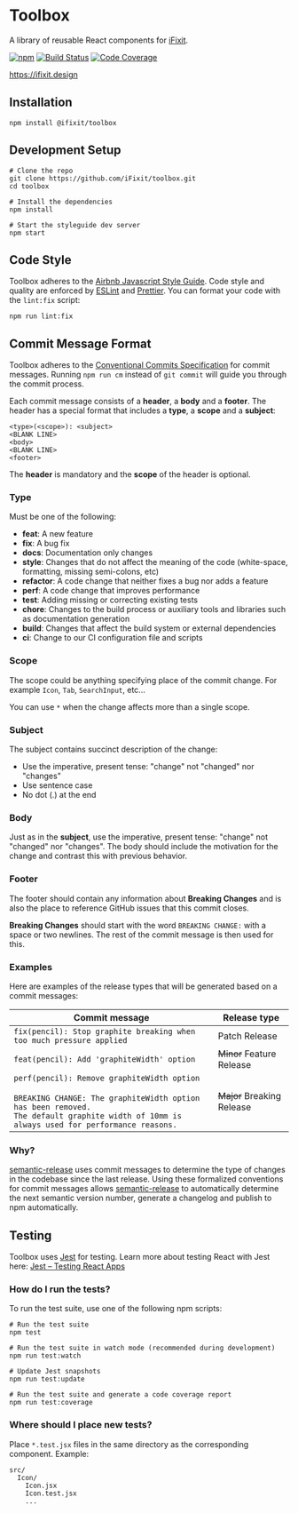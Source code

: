 # Toolbox

A library of reusable React components for [iFixit](https://ifixit.com).

[![npm](https://img.shields.io/npm/v/@ifixit/toolbox.svg?style=flat-square)](https://www.npmjs.com/package/@ifixit/toolbox)
[![Build Status](https://img.shields.io/travis/iFixit/toolbox/master.svg?style=flat-square)](https://travis-ci.org/iFixit/toolbox)
[![Code Coverage](https://img.shields.io/codecov/c/github/iFixit/toolbox/master.svg?style=flat-square)](https://codecov.io/gh/iFixit/toolbox)

https://ifixit.design

## Installation

```shell
npm install @ifixit/toolbox
```

## Development Setup

```shell
# Clone the repo
git clone https://github.com/iFixit/toolbox.git
cd toolbox

# Install the dependencies
npm install

# Start the styleguide dev server
npm start
```

## Code Style

Toolbox adheres to the [Airbnb Javascript Style Guide](https://github.com/airbnb/javascript). Code style and quality are enforced by [ESLint](http://eslint.org/) and [Prettier](https://github.com/prettier/prettier). You can format your code with the `lint:fix` script:

```shell
npm run lint:fix
```

## Commit Message Format

Toolbox adheres to the [Conventional Commits Specification](https://conventionalcommits.org/) for commit messages. Running `npm run cm` instead of `git commit` will guide you through the commit process.

Each commit message consists of a **header**, a **body** and a **footer**.  The header has a special
format that includes a **type**, a **scope** and a **subject**:

```
<type>(<scope>): <subject>
<BLANK LINE>
<body>
<BLANK LINE>
<footer>
```

The **header** is mandatory and the **scope** of the header is optional.

### Type
Must be one of the following:

* **feat**: A new feature
* **fix**: A bug fix
* **docs**: Documentation only changes
* **style**: Changes that do not affect the meaning of the code (white-space, formatting, missing
  semi-colons, etc)
* **refactor**: A code change that neither fixes a bug nor adds a feature
* **perf**: A code change that improves performance
* **test**: Adding missing or correcting existing tests
* **chore**: Changes to the build process or auxiliary tools and libraries such as documentation
  generation
* **build**: Changes that affect the build system or external dependencies
* **ci**: Change to our CI configuration file and scripts

### Scope
The scope could be anything specifying place of the commit change. For example `Icon`,
`Tab`, `SearchInput`, etc...

You can use `*` when the change affects more than a single scope.


### Subject
The subject contains succinct description of the change:

* Use the imperative, present tense: "change" not "changed" nor "changes"
* Use sentence case
* No dot (.) at the end

### Body
Just as in the **subject**, use the imperative, present tense: "change" not "changed" nor "changes".
The body should include the motivation for the change and contrast this with previous behavior.

### Footer
The footer should contain any information about **Breaking Changes** and is also the place to reference GitHub issues that this commit closes.

**Breaking Changes** should start with the word `BREAKING CHANGE:` with a space or two newlines.
The rest of the commit message is then used for this.

### Examples

Here are examples of the release types that will be generated based on a commit messages:

| Commit message                                                                                                                                                                                   | Release type               |
|--------------------------------------------------------------------------------------------------------------------------------------------------------------------------------------------------|----------------------------|
| `fix(pencil): Stop graphite breaking when too much pressure applied`                                                                                                                             | Patch Release              |
| `feat(pencil): Add 'graphiteWidth' option`                                                                                                                                                       | ~~Minor~~ Feature Release  |
| `perf(pencil): Remove graphiteWidth option`<br><br>`BREAKING CHANGE: The graphiteWidth option has been removed.`<br>`The default graphite width of 10mm is always used for performance reasons.` | ~~Major~~ Breaking Release |




### Why?

[semantic-release](https://github.com/semantic-release/semantic-release) uses commit messages to determine the type of changes in the codebase since the last release. Using these formalized conventions for commit messages allows [semantic-release](https://github.com/semantic-release/semantic-release) to automatically determine the next semantic version number, generate a changelog and publish to npm automatically.

## Testing

Toolbox uses [Jest](https://facebook.github.io/jest/) for testing. Learn more about testing React with Jest here: [Jest – Testing React Apps](https://facebook.github.io/jest/docs/en/tutorial-react.html)

### How do I run the tests?

To run the test suite, use one of the following npm scripts:

```shell
# Run the test suite
npm test

# Run the test suite in watch mode (recommended during development)
npm run test:watch

# Update Jest snapshots
npm run test:update

# Run the test suite and generate a code coverage report
npm run test:coverage
```

### Where should I place new tests?

Place `*.test.jsx` files in the same directory as the corresponding component. Example:

```
src/
  Icon/
    Icon.jsx
    Icon.test.jsx
    ...
```

